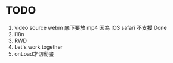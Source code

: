 # TODO

1. video source webm 底下要放 mp4 因為 IOS safari 不支援 Done
2. i18n
3. RWD
4. Let's work together
5. onLoad才切動畫

